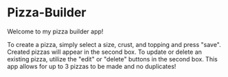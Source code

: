 # Pizza-Builder

Welcome to my pizza builder app! 

To create a pizza, simply select a size, crust, and topping and press "save".
Created pizzas will appear in the second box. 
To update or delete an existing pizza, utilize the "edit" or "delete" buttons in the second box.
This app allows for up to 3 pizzas to be made and no duplicates! 


